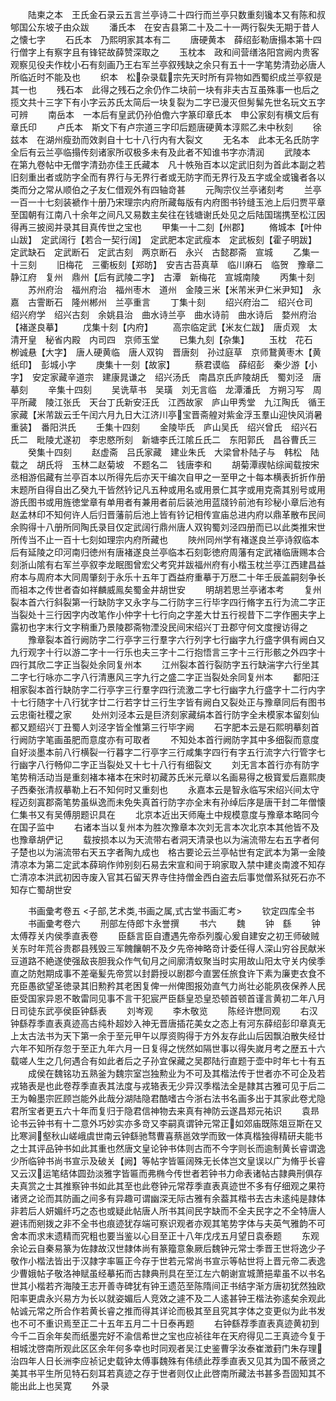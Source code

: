 <!-- { "loadSidebar": true } -->
　　陆柬之本　王氏金石录云五言兰亭诗二十四行而兰亭只数重刻镵本又有陈和叔郇国公东坡子由众跋
　　潘氏本　在安吉县第二十及二十一两行裂失无期于昔人之懐七字
　　石氏本　乃熙明家其本有二
　　唐硬黄本　薛绍彭勒唐搨本第十四行僧字上有察字且有锋铓故薛赞深取之
　　玉枕本　政和间营缮洛阳宫阙内贵客观察见役夫作枕小石有刻画乃王右军兰亭叙残缺之余只有五十一字笔势清劲必唐人所临近时不能及也
　　织本　松杂录载宗先天时所有异物如西蜀织成兰亭叙是其一也
　　残石本　此得之残石之余仍作二块前一块有非夫古互虽殊事一也后之揽文共十三字下有小字云苏氏太简后一块复裂为二字已漫灭但髣髴先世名玩文五字可辨
　　南岳本　一本后有皇武仍孙伯儋六字篆印章氏本　申公家刻有横文后有章氏印
　　卢氏本　斯文下有卢宗道三字印后题唐硬黄本淳熙乙未中秋刻
　　徐兹本　在湖州瘦劲而效剥自十七十八行内有大裂文
　　无名本　此本无名氏防字全后有云兰亭临搨传刻诸家所収极多未有及此者不知谁书字亦清润
　　武陵本　在第九卷帖中无僧字清劲亦佳王氏藏本　凡十帙殆百本以定武旧刻为首此本副之若旧刻重出者或防字全而有界行与无界行者或无防字而无界行及五字或全或镵者各以类而分之常从顺伯之子友仁借观外有四轴竒甚
　　元陶宗仪兰亭诸刻考
　　兰亭一百一十七刻装褫作十册乃宋理宗内府所藏每版有内府图书钤缝玉池上后归贾平章至国朝有江南八十余年之间凡又易数主矣往在钱塘谢氏处见之后陆国瑞携至松江因得再三披阅并录其目真传世之宝也
　　甲集一十二刻【州郡】
　　脩城本【叶仲山跋】　定武阔行【若合一契行阔】　定武肥本定武瘦本　定武板刻【霍子明跋】　定武缺石　定武断石　定武古刻　两京断石　永兴　古懿郡斋　宣城
　　乙集一十三刻
　　旧梅花　三衢板刻【郑昉】　安吉古苔真草　临川麻石　临贺　豫章二　静江府　复州　鼎州【后有武陵二字】　古潭　新梅花　宣城南陵
　　丙集十刻
　　苏州府治　福州府治　福州枣木　道州　金陵三米【米芾米尹仁米尹知】　永嘉　古霅断石　隆州郴州　兰亭重言
　　丁集十刻
　　绍兴府治二　绍兴仓司　绍兴府学　绍兴古刻　余姚县治　曲水诗兰亭　曲水诗前　曲水诗后　婺州府治【褚遂良摹】
　　戊集十刻【内府】
　　高宗临定武【米友仁跋】　唐贞观　太清开皇　秘省内殿　内司四　京师玉堂
　　已集九刻【杂集】
　　玉枕　花石　栁诚悬【大字】　唐人硬黄临　唐人双钩　晋唐刻　孙过庭草　京师鵞黄枣木【黄纸印】　彭城小字
　　庚集十一刻【故家】
　　蔡君谟临　薛绍彭　秦少游【小字】　安定家藏辛道宗　建康晁谦之　绍兴汤氏　南昌京氏庐陵胡氏　蜀刘泾　唐摹刻
　　辛集十四刻
　　吴诜草书　吴璜　刘无言临　龙潭潘氏　方朔习写　周平所藏　陵江张氏　天台丁氏新安汪氏　江西故家　庐山甲秀堂　九江陶氏　循王家藏【米芾跋云壬午闰六月九日大江济川亭宝晋斋艎对紫金浮玉羣山迎快风消暑重装】　番阳洪氏
　　壬集十四刻
　　金陵毕氏　庐山吴氏　绍兴曾氏　绍兴石氏二　毗陵尤遂初　李忠愍所刻　新塘李氏江隂丘氏二　东阳郭氏　昌谷曹氏三
　　癸集十四刻
　　赵虚斋　吕氏家藏　建业朱氏　大梁曾朴陆子与　韩松　陆载之　胡氏将　玉林二赵菊坡　不题名二　钱唐李和
　　胡菊潭禊帖综闻载按宋丞相游佀藏有兰亭百本以所得先后亦天干编次自甲之一至甲之十每本横表折折作册末题所自得自出乙癸九干皆然钤记凡五种或用名或用景仁其字或用克斋其别号或用游氏图书或用旌徳堂章有单用者有兼用者前后装池用蓝牋钤前池有珍秘小章后池有赵孟林印不知何许人后归晋藩前后池上皆有钤记相传宣庙总进内府以鼎革散布民间余购得十八册所同陶氏录目仅定武阔行鼎州唐人双钩蜀刘泾四册而已以此类推宋世所传当不止一百十七刻如理宗内府所藏也
　　陜州同州学有褚遂良兰亭诗叙临本后有延陵之印河南归徳州有唐褚遂良兰亭临本石刻彰徳府周藩有定武褚临唐赐本合刻浙山隂有右军兰亭叙李龙眠图曾宏父考究并跋福州府有小楷玉枕兰亭江西建昌益府本与周府本大同周肇刻于永乐十五年丁酉益府重摹于万厯二十年壬辰盖嗣刻争长而祖本之传世者杳如祥麟威鳯矣蜀金井胡世安
　　明胡若思兰亭诸本考
　　复州裂本首六行斜裂第一行缺防字又永字与二行防字三行毕字四行脩字五行为流二字正当裂处十三行因字内改笔作小仲字十七行向之字差大廿五行视昔下二字作圏夫字上露初也字末行文字稍重乃景陵郡斋物湮没民间宋绍兴丁丑郡守何文度搜访得之
　　豫章裂本首行阙防字二行亭字三行羣字六行列字七行幽字九行盛字俱有阙白又九行观字十行以游二字十一行乐也夫三字十二行抱悟言三字十三行形骸之外四字十四行其欣二字正当裂处余同复州本
　　江州裂本首行裂防字五行缺湍字六行坐其二字七行咏亦二字八行清惠风三字九行之盛二字正当裂处余同复州本
　　鄱阳汪相家裂本首行缺防字二行亭字三行羣字四行流激二字七行幽字九行盛字十二行内字十七行随字十八行犹字廿二行若字廿三行生字皆有阙白又裂处正与豫章同后有图书云忠衞社稷之家
　　处州刘泾本云是巨济刻家藏绢本首行防字全未模家本留刻仙都又题绍兴丁丑蜀人刘泾字皆全惟第三行毕字阙
　　石字肥本云是石熙明摹刻首行阙防字笔画虽肥而意度亦有可取者
　　不知处本首行阙防字其中多细裂而意度自好淡墨本前八行横裂一行暮字二行亭字三行咸集字四行有字五行流字六行管字七行幽字八行畅仰二字正当裂处又十七十八行有细裂文
　　刘无言本首行亦有防字笔势稍活动当是重刻褚本褚本在宋时初藏苏氏米元章以名画易得之极寳爱后嘉熙庚子西秦张清叔摹勒上石不知何时又重刻也
　　永嘉本云是智永临写宋绍兴间太守程迈刻寘郡斋笔势虽纵逸而未免失真首行防字亦全末有孙绰后序是唐干封二年僧懐仁集书又有吴傅朋题识具在
　　北京本近出天师庵土中规模意度与豫章本略同今在国子监中
　　右诸本当以复州本为胜次豫章本次刘无言本次北京本其他皆不及也豫章胡俨记
　　载按损本以为天流带右者洞天清录也以为湍流带左右五字者何子楚也以为湍流带右天五字者陶九成也　格古要论云兰亭帖世有定武本为第一金陵清凉本为第二定武本薛珦作帅别刻石易去宋宣和间于珦家取入禁中建炎南渡不知存亡清凉本洪武初因寺废入官其石留天界寺住持僧金西白盗去后事觉僧系狱死石亦不知存亡蜀胡世安

　　书画彚考卷五
<子部,艺术类,书画之属,式古堂书画汇考>
　　钦定四库全书
　　书画彚考卷六
　　刑部左侍郎卞永誉撰
　　书六
　　魏
　　钟　繇
　　钟太傅荐关内侯季直表卷
　　臣繇言臣自遭遇先帝忝列腹心爰自建安之初王师破贼关东时年荒谷贵郡县残毁三军餽饟朝不及夕先帝神略竒计委任得人深山穷谷民献米豆道路不絶遂使强敌丧胆我众作气旬月之间廓清蚁聚当时实用故山阳太守关内侯季直之防尅期成事不差毫髪先帝赏以封爵授以剧郡今直罢任旅食许下素为廉吏衣食不充臣愚欲望圣徳录其旧勲矜其老困复俾一州俾图报効直气力尚壮必能夙夜保养人民臣受国家异恩不敢雷同见事不言干犯宸严臣繇皇恐皇恐顿首顿首谨言黄初二年八月日司徒东武亭侯臣钟繇表
　　刘岑观
　　李木敬览
　　陈经许懋同观
　　右汉钟繇荐季直表真迹高古纯朴超妙入神无晋唐插花美女之态上有河东薛绍彭印章真无上太古法书为天下第一余于至元甲午以厚资购得于方外友存此山后因飘泊散失经廿六年不知所存忽于至正九年六月一日复得之恍然如隔世事以得失嵗月考之歴五十六载嗟人生之几何遇合有如此者后之子孙宜保藏之吴郡陆行直题于壶中时年七十有五
　　成侯在魏铭功五熟釜为魏宗室岂独勲业为不可及其楷法传于世者亦不可企及若戎辂表是也此卷荐季直表其法度与戎辂表无少异汉季楷法全是隷其古雅可见于后二王为翰墨宗匠顾岂能外此哉分湖陆隐君酷嗜古今浙右法书名画多出于其家此卷尤隐君所宝者更五六十年而复归于隐君信神物去来真有神防云遂昌郑元祐识
　　袁昻论书云钟书有十二意外巧妙实亦多竒又李嗣真谓钟元常正如郊庙既陈爼豆斯在又比寒涧壑秋山嵯峨虞世南云钟繇驰骛曹喜蔡邕效学而致一体真楷独得精研夫能书之士其评品钟书如此其重也然唐文皇论钟书体则古而不今字则长而逾制黄长睿谓逸少所临钟书尚书宣示及破关【阙】等帖字皆匾阔殊无长体岂文皇误以广为脩乎长睿又云汉运笔结体圆劲淡雅字皆匾而弗椭今传世者若钟书力命表诸帖古隷典刑俱存夫真赏之士其推察钟书如此其至也此卷钟元常荐季直表真迹世不多有仔细观之果符诸贤之论而其防画之间多有异趣可谓幽深无际古雅有余葢其楷书去古未逺纯是隷体非若后人妍媚纤巧之态也或疑此帖唐人所书其间民字缺而不全夫民字之不全特唐人避讳而剜拨之非不全书也痕迹犹存端可察识观者亦观其笔势字体与夫英气雅韵不可舍本而求末遗精而究粗也要当鉴以心目至正十八年戊戌五月望日袁泰题
　　东观余论云自秦易篆为佐隷故汉世隷体尚有篆籀意象厥后魏钟元常士季晋王世将逸少子敬作小楷法皆出于汉隷字率匾正今存于世若元常尚书宣示等帖世将上晋元帝二表逸少曹娥帖子敬洛神赋虽经摹拓而古隷典刑具在至江左六朝谢宣城萧挹辈虽不以书名世其小楷若齐海陵王志开善寺碑犹有钟王遗范至陈隋间正书结字渐方唐初犹然独欧阳率更虞永兴易方为长以就姿媚后人竞效之遽不及二人逺甚钟王楷法弥逺矣余观此帖诚元常之所合作若黄长睿之推而得其详论而极其至且究其字体之变更似为此书发也不可不重识焉至正二十五年五月二十日泰再题
　　右钟繇荐季直表真迹黄初到今千二百余年矣而纸墨完好不渝信希世之宝也应祯往年在天府得见二王真迹今复于相城沈啓南所观此区区余年何多幸也时同观者吴江史鉴曹孚汝泰崔澂葑门朱存理治四年人日长洲李应祯记史载钟太傅事魏殊有伟绩此荐季直表又见其为国不蔽贤之美其书平生所见特石刻耳若真迹之存于世者则仅止此啓南所藏法书甚多吾固知其不能出此上也吴寛
　　外录
